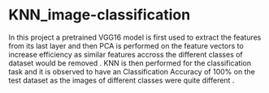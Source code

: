 # KNN_image-classification

In this project a pretrained VGG16 model is first used to extract the features from its last layer and then PCA is performed on the feature vectors to increase efficiency as similar features accross the different classes of dataset would be removed . KNN is then performed for the classification task and it is observed to have an Classification Accuracy of 100% on the test dataset as the images of different classes were quite different .
